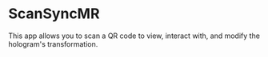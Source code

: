 # ScanSyncMR
This app allows you to scan a QR code to view, interact with, and modify the hologram's transformation.
